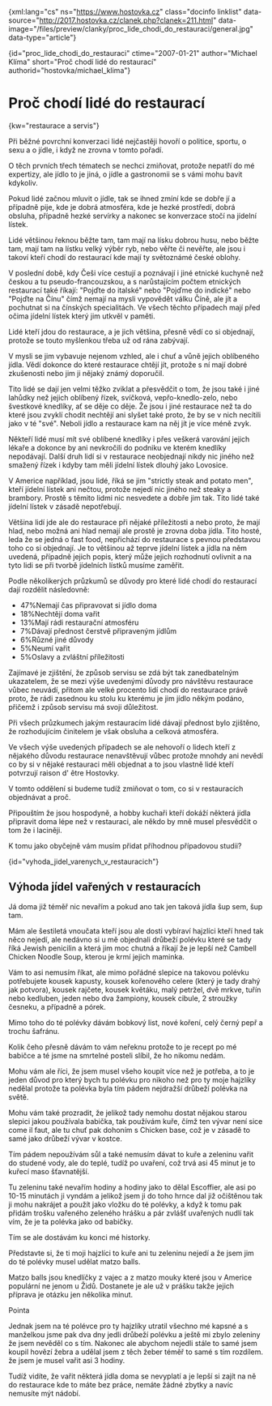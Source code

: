 
{xml:lang="cs" ns="https://www.hostovka.cz" class="docinfo linklist" data-source="http://2017.hostovka.cz/clanek.php?clanek=211.html" data-image="/files/preview/clanky/proc\_lide\_chodi\_do\_restauraci/general.jpg" data-type="article"}

{id="proc\_lide\_chodi\_do\_restauraci" ctime="2007-01-21" author="Michael Klíma" short="Proč chodí lidé do restaurací" authorid="hostovka/michael_klima"}

# Proč chodí lidé do restaurací

<!-- generated attribute kw by user_udpatekw.sh on 2019-03-13, do not edit -->

{kw="restaurace a servis"}

Při běžné povrchní konverzaci lidé nejčastěji hovoří o politice, sportu, o sexu a o jídle, i když ne zrovna v tomto pořadí.

O těch prvních třech tématech se nechci zmiňovat, protože nepatří do mé expertizy, ale jídlo to je jiná, o jídle a gastronomii se s vámi mohu bavit kdykoliv.

Pokud lidé začnou mluvit o jídle, tak se ihned zmíní kde se dobře jí a případně pije, kde je dobrá atmosféra, kde je hezké prostředí, dobrá obsluha, případně hezké servírky a nakonec se konverzace stočí na jídelní lístek.

Lidé většinou řeknou běžte tam, tam mají na lísku dobrou husu, nebo běžte tam, mají tam na lístku velký výběr ryb, nebo věřte či nevěřte, ale jsou i takoví kteří chodí do restaurací kde mají ty světoznámé české oblohy.

V poslední době, kdy Češi více cestují a poznávají i jiné etnické kuchyně než českou a tu pseudo-francouzskou, a s narůstajícím počtem etnických restaurací také říkají: "Pojďte do italské" nebo "Pojďme do indické" nebo "Pojďte na Čínu" čímž nemají na mysli vypovědět válku Číně, ale jít a pochutnat si na čínských specialitách. Ve všech těchto případech mají před očima jídelní lístek který jim utkvěl v paměti.

Lidé kteří jdou do restaurace, a je jich většina, přesně vědí co si objednají, protože se touto myšlenkou třeba už od rána zabývají.

V mysli se jim vybavuje nejenom vzhled, ale i chuť a vůně jejich oblíbeného jídla. Vědí dokonce do které restaurace chtějí jít, protože s ní mají dobré zkušenosti nebo jim ji nějaký známý doporučil.

Tito lidé se dají jen velmi těžko zviklat a přesvědčit o tom, že jsou také i jiné lahůdky než jejich oblíbený řízek, svíčková, vepřo-knedlo-zelo, nebo švestkové knedlíky, ať se děje co děje. Že jsou i jiné restaurace než ta do které jsou zvyklí chodit nechtějí ani slyšet také proto, že by se v nich necítili jako v té "své". Neboli jídlo a restaurace kam na něj jít je více méně zvyk.

Někteří lidé musí mít své oblíbené knedlíky i přes veškerá varování jejich lékaře a dokonce by ani nevkročili do podniku ve kterém knedlíky nepodávají. Další druh lidí si v restaurace neobjednají nikdy nic jiného než smažený řízek i kdyby tam měli jídelní lístek dlouhý jako Lovosice.

V Americe například, jsou lidé, říká se jim "strictly steak and potato men", kteří jídelní lístek ani nečtou, protože nejedí nic jiného než steaky a brambory. Prostě s těmito lidmi nic nesvedete a dobře jim tak. Tito lidé také jídelní lístek v zásadě nepotřebují.

Většina lidí jde ale do restaurace při nějaké příležitosti a nebo proto, že mají hlad, nebo možná ani hlad nemají ale prostě je zrovna doba jídla. Tito hosté, leda že se jedná o fast food, nepřichází do restaurace s pevnou představou toho co si objednají. Je to většinou až teprve jídelní lístek a jídla na něm uvedená, případně jejich popis, který může jejich rozhodnutí ovlivnit a na tyto lidi se při tvorbě jídelních lístků musíme zaměřit.

Podle několikerých průzkumů se důvody pro které lidé chodí do restaurací dají rozdělit následovně:

  * 47%Nemají čas připravovat si jídlo doma
  * 18%Nechtějí doma vařit
  * 13%Mají rádi restaurační atmosféru
  * 7%Dávají přednost čerstvě připraveným jídlům
  * 6%Různé jiné důvody
  * 5%Neumí vařit
  * 5%Oslavy a zvláštní příležitosti

Zajímavé je zjištění, že způsob servisu se zdá být tak zanedbatelným ukazatelem, že se mezi výše uvedenými důvody pro návštěvu restaurace vůbec neuvádí, přitom ale velké procento lidí chodí do restaurace právě proto, že rádi zasednou ku stolu ku kterému je jim jídlo někým podáno, přičemž i způsob servisu má svoji důležitost.

Při všech průzkumech jakým restauracím lidé dávají přednost bylo zjištěno, že rozhodujícím činitelem je však obsluha a celková atmosféra.

Ve všech výše uvedených případech se ale nehovoří o lidech kteří z nějakého důvodu restaurace nenavštěvují vůbec protože mnohdy ani nevědí co by si v nějaké restauraci měli objednat a to jsou vlastně lidé kteří potvrzují raison d' être Hostovky.

V tomto oddělení si budeme tudíž zmiňovat o tom, co si v restauracích objednávat a proč.

Připouštím že jsou hospodyně, a hobby kuchaři kteří dokáží některá jídla připravit doma lépe než v restauraci, ale někdo by mně musel přesvědčit o tom že i laciněji.

K tomu jako obyčejně vám musím přidat příhodnou případovou studii?

{id="vyhoda\_jidel\_varenych\_v\_restauracich"}

## Výhoda jídel vařených v restauracích

Já doma již téměř nic nevařím a pokud ano tak jen taková jídla šup sem, šup tam.

Mám ale šestiletá vnoučata kteří jsou ale dosti vybíraví hajzlíci kteří hned tak něco nejedí, ale nedávno si u mě objednali drůbeží polévku které se tady říká Jewish penicilin a která jim moc chutná a říkají že je lepší než Cambell Chicken Noodle Soup, kterou je krmí jejich maminka.

Vám to asi nemusím říkat, ale mimo pořádné slepice na takovou polévku potřebujete kousek kapusty, kousek kořenového celere (který je tady drahý jak potvora), kousek rajčete, kousek květáku, malý petržel, dvě mrkve, tuřín nebo kedluben, jeden nebo dva žampiony, kousek cibule, 2 stroužky česneku, a případně a pórek.

Mimo toho do té polévky dávám bobkový list, nové koření, celý černý pepř a trochu šafránu.

Kolik čeho přesně dávám to vám neřeknu protože to je recept po mé babičce a té jsme na smrtelné posteli slíbil, že ho nikomu nedám.

Mohu vám ale říci, že jsem musel všeho koupit více než je potřeba, a to je jeden důvod pro který bych tu polévku pro nikoho než pro ty moje hajzlíky nedělal protože ta polévka byla tím pádem nejdražší drůbeží polévka na světě.

Mohu vám také prozradit, že jelikož tady nemohu dostat nějakou starou slepici jakou používala babička, tak používám kuře, čímž ten vývar není sice come il faut, ale tu chuť pak dohoním s Chicken base, což je v zásadě to samé jako drůbeží vývar v kostce.

Tím pádem nepoužívám sůl a také nemusím dávat to kuře a zeleninu vařit do studené vody, ale do teplé, tudíž po uvaření, což trvá asi 45 minut je to kuřecí maso šťavnatější.

Tu zeleninu také nevařím hodiny a hodiny jako to dělal Escoffier, ale asi po 10-15 minutách ji vyndám a jelikož jsem ji do toho hrnce dal již očištěnou tak ji mohu nakrájet a použít jako vložku do té polévky, a když k tomu pak přidám trošku vařeného zeleného hrášku a pár zvlášť uvařených nudlí tak vím, že je ta polévka jako od babičky.

Tím se ale dostávám ku konci mé historky.

Představte si, že ti moji hajzlíci to kuře ani tu zeleninu nejedí a že jsem jim do té polévky musel udělat matzo balls.

Matzo balls jsou knedlíčky z vajec a z matzo mouky které jsou v Americe populární ne jenom u Židů. Dostanete je ale už v prášku takže jejich příprava je otázku jen několika minut.

Pointa

Jednak jsem na té polévce pro ty hajzlíky utratil všechno mé kapsné a s manželkou jsme pak dva dny jedli drůbeží polévku a ještě mi zbylo zeleniny že jsem nevěděl co s tím. Nakonec ale abychom nejedli stále to samé jsem koupil hovězí žebra a udělal jsem z těch žeber téměř to samé s tím rozdílem. že jsem je musel vařit asi 3 hodiny.

Tudíž vidíte, že vařit některá jídla doma se nevyplatí a je lepší si zajít na ně do restaurace kde to máte bez práce, nemáte žádné zbytky a navíc nemusíte mýt nádobí.

